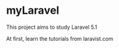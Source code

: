# myLaravel
This project aims to study Laravel 5.1

At first, learn the tutorials from laravist.com

